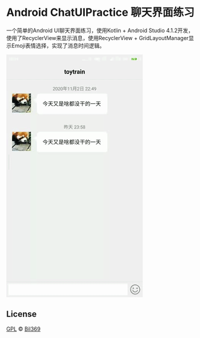 # Android ChatUIPractice 聊天界面练习
一个简单的Android UI聊天界面练习，使用Kotlin + Android Studio 4.1.2开发，使用了RecyclerView来显示消息，使用RecyclerView + GridLayoutManager显示Emoji表情选择，实现了消息时间逻辑。

![demo](demo.gif)

## License
[GPL](https://github.com/Bil369/ChatUIPractice/blob/main/LICENSE) © [Bil369](https://github.com/Bil369)
